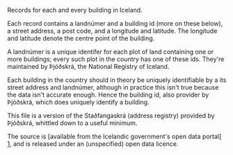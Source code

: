 Records for each and every building in Iceland.

Each record contains a landnúmer and a building id (more on these below), a
street address, a post code, and a longitude and latitude. The longitude and
latitude denote the centre point of the building.

A landnúmer is a unique identifer for each plot of land containing one or more
buildings; every such plot in the country has one of these ids. They're
maintained by Þjóðskrá, the National Registry of Iceland.

Each building in the country should in theory be uniquely identifiable by a its
street address and landnúmer, although in practice this isn't true because the
data isn't accurate enough. Hence the building id, also provider by Þjóðskrá,
which does uniquely identify a building.

This file is a version of the Staðfangaskrá (address registry) provided by
Þjóðskrá, whittled down to a useful minimum.

The source is [available from the Icelandic government's open data portal] [1],
and is released under an (unspecified) open data licence.

[1]: http://opingogn.is/dataset/stadfangaskra

